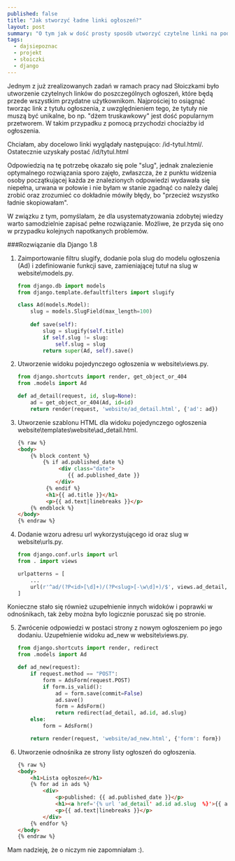 ```yaml
---
published: false
title: "Jak stworzyć ładne linki ogłoszeń?"
layout: post
summary: "O tym jak w dość prosty sposób utworzyć czytelne linki na podstawie id i tytułu ogłoszenia."
tags: 
  - dajsiepoznac
  - projekt
  - słoiczki
  - django
---
```


Jednym z już zrealizowanych zadań w ramach pracy nad Słoiczkami było utworzenie czytelnych linków do poszczególnych ogłoszeń, które będą przede wszystkim przydatne użytkownikom. Najprościej to osiągnąć tworząc link z tytułu ogłoszenia, z uwzględnieniem tego, że tytuły nie muszą być unikalne, bo np. "dżem truskawkowy" jest dość popularnym przetworem. W takim przypadku z pomocą przychodzi chociażby id ogłoszenia.

Chciałam, aby docelowo linki wyglądały następująco: /id-tytul.html/. Ostatecznie uzyskały postać /id/tytul.html

Odpowiedzią na tę potrzebę okazało się pole "slug", jednak znalezienie optymalnego rozwiązania sporo zajęło, zwłaszcza, że z punktu widzenia osoby początkującej każda ze znalezionych odpowiedzi wydawała się niepełna, urwana w połowie i nie byłam w stanie zgadnąć co należy dalej zrobić oraz zrozumieć co dokładnie mówiły błędy, bo "przecież wszystko ładnie skopiowałam".

W związku z tym, pomyślałam, że dla usystematyzowania zdobytej wiedzy warto samodzielnie zapisać pełne rozwiązanie. Możliwe, że przyda się ono w przypadku kolejnych napotkanych problemów.

###Rozwiązanie dla Django 1.8
1. Zaimportowanie filtru slugify, dodanie pola slug do modelu ogłoszenia (Ad) i zdefiniowanie funkcji save, zamieniającej tutuł na slug w website\models.py.

    ``` python
    from django.db import models
    from django.template.defaultfilters import slugify
    
    class Ad(models.Model):
        slug = models.SlugField(max_length=100)
    	
    	def save(self):
    		slug = slugify(self.title)
            if self.slug != slug:
                self.slug = slug
            return super(Ad, self).save()
    ```

2. Utworzenie widoku pojedynczego ogłoszenia w website\views.py.

    ``` python
    from django.shortcuts import render, get_object_or_404
    from .models import Ad
    
    def ad_detail(request, id, slug=None):
        ad = get_object_or_404(Ad, id=id)
        return render(request, 'website/ad_detail.html', {'ad': ad})
    ```

3. Utworzenie szablonu HTML dla widoku pojedynczego ogłoszenia website\templates\website\ad_detail.html.

    ``` html
    {% raw %}
    <body>
        {% block content %}
            {% if ad.published_date %}
                 <div class="date">
                    {{ ad.published_date }}
                </div>
             {% endif %}
             <h1>{{ ad.title }}</h1>
             <p>{{ ad.text|linebreaks }}</p>
        {% endblock %}
    </body>
    {% endraw %}
    ```

4. Dodanie wzoru adresu url wykorzystującego id oraz slug w website\urls.py.

    ``` python
    from django.conf.urls import url
    from . import views
    
    urlpatterns = [
    	...
        url(r'^ad/(?P<id>[\d]+)/(?P<slug>[-\w\d]+)/$', views.ad_detail, name='ad_detail'),
    ]
    ```

Konieczne stało się również uzupełnienie innych widoków i poprawki w odnośnikach, tak żeby można było logicznie poruszać się po stronie. 

5. Zwrócenie odpowiedzi w postaci strony z nowym ogłoszeniem po jego dodaniu. Uzupełnienie widoku ad_new w website\views.py.

    ``` python
    from django.shortcuts import render, redirect
    from .models import Ad
    
    def ad_new(request):
        if request.method == "POST":
            form = AdsForm(request.POST)
            if form.is_valid():
                ad = form.save(commit=False)
                ad.save()
                form = AdsForm()
                return redirect(ad_detail, ad.id, ad.slug)
        else:
            form = AdsForm()
    
        return render(request, 'website/ad_new.html', {'form': form})
    ```

6. Utworzenie odnośnika ze strony listy ogłoszeń do ogłoszenia.

    ``` html
    {% raw %}
    <body>
        <h1>Lista ogłoszeń</h1>
        {% for ad in ads %}
            <div>
                <p>published: {{ ad.published_date }}</p>
                <h1><a href='{% url 'ad_detail' ad.id ad.slug  %}'>{{ ad.title }}</h1>
                <p>{{ ad.text|linebreaks }}</p>
            </div>
        {% endfor %}
    </body>
    {% endraw %}
    ```

Mam nadzieję, że o niczym nie zapomniałam :). 
